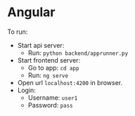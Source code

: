 # Angular

To run:

- Start api server:
    - Run: `python backend/apprunner.py`
- Start frontend server:
    - Go to app: `cd app`
    - Run: `ng serve`
- Open url `localhost:4200` in browser.
- Login:
    - Username: `user1`
    - Password: `pass`